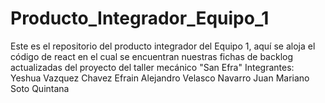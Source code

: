 # Producto_Integrador_Equipo_1
Este es el repositorio del producto integrador del Equipo 1, aquí se aloja el código de react en el cual se encuentran nuestras fichas de backlog actualizadas del proyecto del taller mecánico "San Efra" Integrantes: Yeshua Vazquez Chavez Efrain Alejandro Velasco Navarro Juan Mariano Soto Quintana
